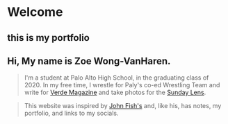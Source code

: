 # Welcome
## this is my portfolio

## Hi, My name is Zoe Wong-VanHaren.
> I'm a student at Palo Alto High School, in the graduating class of 2020. In my free time, I wrestle for Paly's co-ed Wrestling Team and write for [Verde Magazine](verdemagazine.com) and take photos for the [Sunday Lens](sundaylens.com). 

> This website was inspired by [John Fish's](johnafish.ca) and, like his, has notes, my portfolio, and links to my socials.
